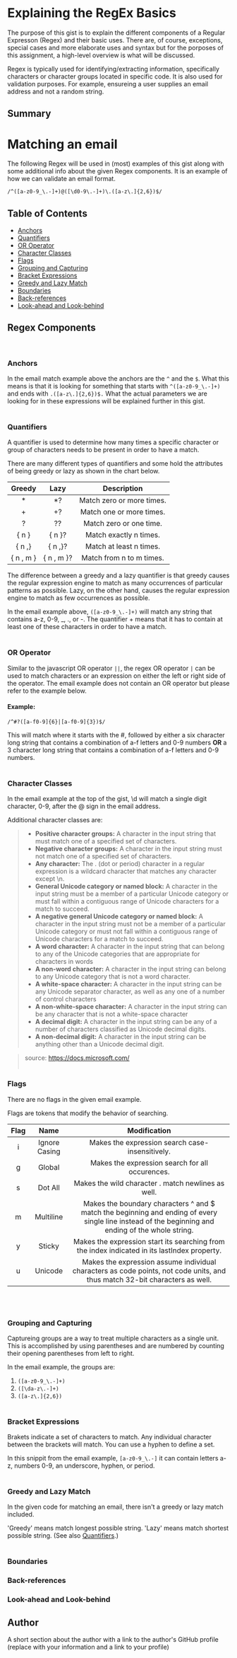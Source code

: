 # Explaining the RegEx Basics

The purpose of this gist is to explain the different components of a Regular Expresson (Regex) and their basic uses.  There are, of course, exceptions, special cases and more elaborate uses and syntax but for the porposes of this assignment, a high-level overview is what will be discussed.  

Regex is typically used for identifying/extracting information, specifically characters or character groups located in specific code.  It is also  used for validation purposes.  For example, ensureing a user supplies an email address and not a random string.

## Summary

# Matching an email

The following Regex will be used in (most) examples of this gist along with some additional info about the given Regex components.  It is an example of how we can validate an email format.

`/^([a-z0-9_\.-]+)@([\d0-9\.-]+)\.([a-z\.]{2,6})$/`


## Table of Contents

- [Anchors](#anchors)
- [Quantifiers](#quantifiers)
- [OR Operator](#or-operator)
- [Character Classes](#character-classes)
- [Flags](#flags)
- [Grouping and Capturing](#grouping-and-capturing)
- [Bracket Expressions](#bracket-expressions)
- [Greedy and Lazy Match](#greedy-and-lazy-match)
- [Boundaries](#boundaries)
- [Back-references](#back-references)
- [Look-ahead and Look-behind](#look-ahead-and-look-behind)

## Regex Components
<br>

### Anchors

 In the email match example above the anchors are the `^` and the `$`.  What this means is that it is looking for something that starts with `^([a-z0-9_\.-]+)` and ends with `.([a-z\.]{2,6})$.`  What the actual parameters we are looking for in these expressions will be explained further in this gist.
 <br><br>
 
### Quantifiers

A quantifier is used to determine how many times a specific character or group of characters needs to be present in order to have a match. 

There are many different types of quantifiers and some hold the attributes of being greedy or lazy as shown in the chart below.

<center>

| Greedy        | Lazy          |         Description       |
|:-------------:|:-------------:|:-------------------------:|
| *             | *?            | Match zero or more times. |
| +             | +?            | Match one or more times.  |
| ?             | ??            | Match zero or one time.   |
| { n }         | { n }?        | Match exactly n times.    |
| { n ,}        | { n ,}?       | Match at least n times.   |
| { n , m }     | { n , m }?    | Match from n to m times.  |

</center>

The difference between a greedy and a lazy quantifier is that greedy causes the regular expression engine to match as many occurrences of particular patterns as possible.  Lazy, on the other hand, causes the regular expression engine to match as few occurrences as possible.

In the email example above, `([a-z0-9_\.-]+)` will match any string that contains a-z, 0-9, _, ., or -. The quantifier + means that it has to contain at least one of these characters in order to have a match.
<br><br>

### OR Operator

Similar to the javascript OR operator `||`, the regex OR operator `|` can be used to match characters or an expression on either the left or right side of the operator.  The email example does not contain an OR operator but please refer to the example below.

#### Example:

 `/^#?([a-f0-9]{6}|[a-f0-9]{3})$/`

This will match where it starts with the #, followed by either a six character long string that contains a combination of a-f letters and 0-9 numbers **OR** a 3 character long string that contains a combination of a-f letters and 0-9 numbers.
<br><br>

### Character Classes

In the email example at the top of the gist, \d will match a single digit character, 0-9, after the @ sign in the email address. 

Additional character classes are:

>* **Positive character groups:** A character in the input string that must match one of a specified set of characters.
>* **Negative character groups:** A character in the input string must not match one of a specified set of characters. 
>* **Any character:** The . (dot or period) character in a regular expression is a wildcard character that matches any character except \n.
>* **General Unicode category or named block:** A character in the input string must be a member of a particular Unicode category or must fall within a contiguous range of Unicode characters for a match to succeed.
>* **A negative general Unicode category or named block:** A character in the input string must not be a member of a particular Unicode category or must not fall within a contiguous range of Unicode characters for a match to succeed.
>* **A word character:** A character in the input string that can belong to any of the Unicode categories that are appropriate for characters in words
>* **A non-word character:** A character in the input string can belong to any Unicode category that is not a word character.
>* **A white-space character:** A character in the input string can be any Unicode separator character, as well as any one of a number of control characters
>* **A non-white-space character:** A character in the input string can be any character that is not a white-space character
>* **A decimal digit:** A character in the input string can be any of a number of characters classified as Unicode decimal digits.
>* **A non-decimal digit:** A character in the input string can be anything other than a Unicode decimal digit.

>source: https://docs.microsoft.com/
<br><br>

### Flags

There are no flags in the given email example.

Flags are tokens that modify the behavior of searching.

<center>

| Flag          | Name          |         Modification       |
|:-------------:|:-------------:|:---------------------------------------------------------:|
| i             | Ignore Casing | Makes the expression search case-insensitively. |
| g             | Global        | Makes the expression search for all occurences. |
| s             | Dot All       | Makes the wild character . match newlines as well.  |
| m             | Multiline     | Makes the boundary characters ^ and $ match the beginning and ending of every single line instead of the beginning and ending of the whole string.    |
| y             | Sticky        | Makes the expression start its searching from the index indicated in its lastIndex property.   |
| u             | Unicode       | Makes the expression assume individual characters as code points, not code units, and thus match 32-bit characters as well.  |

</center>
<br><br>

### Grouping and Capturing

Captureing groups are a way to treat multiple characters as a single unit.  This is accomplished by using parentheses and are numbered by counting their opening parentheses from left to right.

In the email example, the groups are:

1. `([a-z0-9_\.-]+)`
2. `([\da-z\.-]+)` 
3. `([a-z\.]{2,6})` 
<br><br>

### Bracket Expressions

Brakets indicate a set of characters to match.  Any individual character between the brackets will match.  You can use a hyphen to define a set.

In this snippit from the email example, `[a-z0-9_\.-]` it can contain letters a-z, numbers 0-9, an underscore, hyphen, or period.
<br><br>

### Greedy and Lazy Match

In the given code for matching an email, there isn't a greedy or lazy match included.

'Greedy' means match longest possible string. 'Lazy' means match shortest possible string.  (See also [Quantifiers](#quantifiers).)
<br><br>

### Boundaries

### Back-references

### Look-ahead and Look-behind

## Author

A short section about the author with a link to the author's GitHub profile (replace with your information and a link to your profile)

